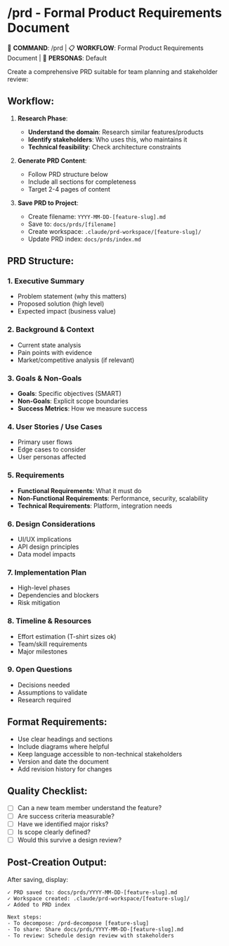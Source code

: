 # /prd - Formal Product Requirements Document

🎯 **COMMAND**: /prd | 📋 **WORKFLOW**: Formal Product Requirements Document | 👤 **PERSONAS**: Default

Create a comprehensive PRD suitable for team planning and stakeholder review:

## Workflow:

1. **Research Phase**:
   - **Understand the domain**: Research similar features/products
   - **Identify stakeholders**: Who uses this, who maintains it
   - **Technical feasibility**: Check architecture constraints

2. **Generate PRD Content**:
   - Follow PRD structure below
   - Include all sections for completeness
   - Target 2-4 pages of content

3. **Save PRD to Project**:
   - Create filename: `YYYY-MM-DD-[feature-slug].md`
   - Save to: `docs/prds/[filename]`
   - Create workspace: `.claude/prd-workspace/[feature-slug]/`
   - Update PRD index: `docs/prds/index.md`

## PRD Structure:

### 1. Executive Summary
- Problem statement (why this matters)
- Proposed solution (high level)
- Expected impact (business value)

### 2. Background & Context
- Current state analysis
- Pain points with evidence
- Market/competitive analysis (if relevant)

### 3. Goals & Non-Goals
- **Goals**: Specific objectives (SMART)
- **Non-Goals**: Explicit scope boundaries
- **Success Metrics**: How we measure success

### 4. User Stories / Use Cases
- Primary user flows
- Edge cases to consider
- User personas affected

### 5. Requirements
- **Functional Requirements**: What it must do
- **Non-Functional Requirements**: Performance, security, scalability
- **Technical Requirements**: Platform, integration needs

### 6. Design Considerations
- UI/UX implications
- API design principles
- Data model impacts

### 7. Implementation Plan
- High-level phases
- Dependencies and blockers
- Risk mitigation

### 8. Timeline & Resources
- Effort estimation (T-shirt sizes ok)
- Team/skill requirements
- Major milestones

### 9. Open Questions
- Decisions needed
- Assumptions to validate
- Research required

## Format Requirements:
- Use clear headings and sections
- Include diagrams where helpful
- Keep language accessible to non-technical stakeholders
- Version and date the document
- Add revision history for changes

## Quality Checklist:
- [ ] Can a new team member understand the feature?
- [ ] Are success criteria measurable?
- [ ] Have we identified major risks?
- [ ] Is scope clearly defined?
- [ ] Would this survive a design review?

## Post-Creation Output:
After saving, display:
```
✓ PRD saved to: docs/prds/YYYY-MM-DD-[feature-slug].md
✓ Workspace created: .claude/prd-workspace/[feature-slug]/
✓ Added to PRD index

Next steps:
- To decompose: /prd-decompose [feature-slug]
- To share: Share docs/prds/YYYY-MM-DD-[feature-slug].md
- To review: Schedule design review with stakeholders
```